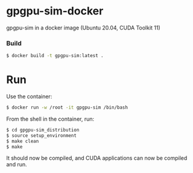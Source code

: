 # gpgpu-sim-docker
gpgpu-sim in a docker image (Ubuntu 20.04, CUDA Toolkit 11)

### Build

```bash
$ docker build -t gpgpu-sim:latest .
```

# Run

Use the container:

```bash
$ docker run -w /root -it gpgpu-sim /bin/bash
```

From the shell in the container, run:
```bash
$ cd gpgpu-sim_distribution
$ source setup_environment
$ make clean
$ make
```

It should now be compiled, and CUDA applications can now be compiled and run.
